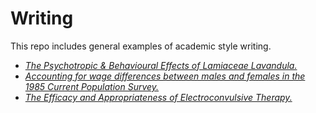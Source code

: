 Writing
=======

This repo includes general examples of academic style writing.

-   [*The Psychotropic & Behavioural Effects of Lamiaceae Lavandula.*](https://github.com/MartinCoomes/Writing/blob/master/PsychBehEffectLavandula.md)
-   [*Accounting for wage differences between males and females in the 1985 Current Population Survey.*](https://github.com/MartinCoomes/Writing/blob/master/WageDifferences1985Survey.md)
-   [*The Efficacy and Appropriateness of Electroconvulsive Therapy.*](https://github.com/MartinCoomes/Writing/blob/master/EfficacyElectroconvulsiveTherapy.md)
